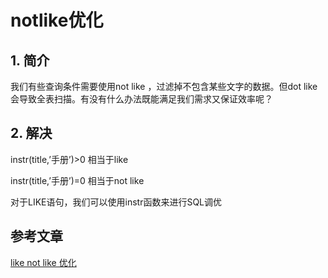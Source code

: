 # notlike优化

## 1. 简介

我们有些查询条件需要使用not like ，过滤掉不包含某些文字的数据。但dot like 会导致全表扫描。有没有什么办法既能满足我们需求又保证效率呢？

## 2. 解决

instr(title,’手册’)>0 相当于like

instr(title,’手册’)=0 相当于not like

对于LIKE语句，我们可以使用instr函数来进行SQL调优

## 参考文章

[like not like 优化](https://blog.csdn.net/weixin_30715523/article/details/101579345)